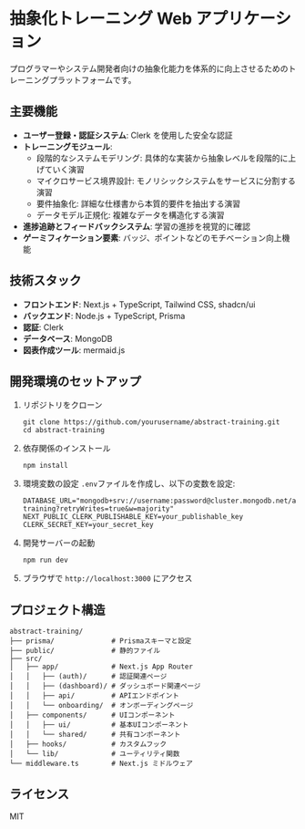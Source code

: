 # 抽象化トレーニング Web アプリケーション

プログラマーやシステム開発者向けの抽象化能力を体系的に向上させるためのトレーニングプラットフォームです。

## 主要機能

- **ユーザー登録・認証システム**: Clerk を使用した安全な認証
- **トレーニングモジュール**:
  - 段階的なシステムモデリング: 具体的な実装から抽象レベルを段階的に上げていく演習
  - マイクロサービス境界設計: モノリシックシステムをサービスに分割する演習
  - 要件抽象化: 詳細な仕様書から本質的要件を抽出する演習
  - データモデル正規化: 複雑なデータを構造化する演習
- **進捗追跡とフィードバックシステム**: 学習の進捗を視覚的に確認
- **ゲーミフィケーション要素**: バッジ、ポイントなどのモチベーション向上機能

## 技術スタック

- **フロントエンド**: Next.js + TypeScript, Tailwind CSS, shadcn/ui
- **バックエンド**: Node.js + TypeScript, Prisma
- **認証**: Clerk
- **データベース**: MongoDB
- **図表作成ツール**: mermaid.js

## 開発環境のセットアップ

1. リポジトリをクローン

   ```
   git clone https://github.com/yourusername/abstract-training.git
   cd abstract-training
   ```

2. 依存関係のインストール

   ```
   npm install
   ```

3. 環境変数の設定
   `.env`ファイルを作成し、以下の変数を設定:

   ```
   DATABASE_URL="mongodb+srv://username:password@cluster.mongodb.net/abstract-training?retryWrites=true&w=majority"
   NEXT_PUBLIC_CLERK_PUBLISHABLE_KEY=your_publishable_key
   CLERK_SECRET_KEY=your_secret_key
   ```

4. 開発サーバーの起動

   ```
   npm run dev
   ```

5. ブラウザで `http://localhost:3000` にアクセス

## プロジェクト構造

```
abstract-training/
├── prisma/              # Prismaスキーマと設定
├── public/              # 静的ファイル
├── src/
│   ├── app/             # Next.js App Router
│   │   ├── (auth)/      # 認証関連ページ
│   │   ├── (dashboard)/ # ダッシュボード関連ページ
│   │   ├── api/         # APIエンドポイント
│   │   └── onboarding/  # オンボーディングページ
│   ├── components/      # UIコンポーネント
│   │   ├── ui/          # 基本UIコンポーネント
│   │   └── shared/      # 共有コンポーネント
│   ├── hooks/           # カスタムフック
│   └── lib/             # ユーティリティ関数
└── middleware.ts        # Next.js ミドルウェア
```

## ライセンス

MIT
